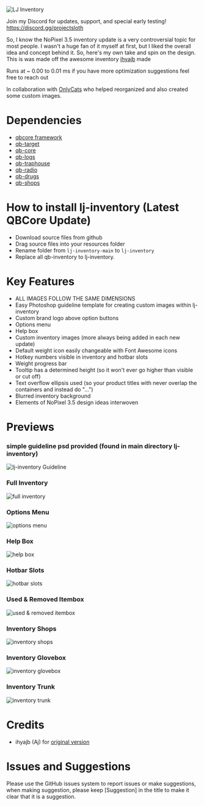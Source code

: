 ![LJ Inventory](https://user-images.githubusercontent.com/91661118/146313051-665337bf-ed92-4ed0-bbb9-6ee9613f670d.png)

Join my Discord for updates, support, and special early testing!
<br>
https://discord.gg/projectsloth

So, I know the NoPixel 3.5 inventory update is a very controversial topic for most people. I wasn't a huge fan of it myself at first, but I liked the overall idea and concept behind it. So, here's my own take and spin on the design. This is was made off the awesome inventory [ihyajb](https://github.com/ihyajb) made
<br>

Runs at ~ 0.00 to 0.01 ms if you have more optimization suggestions feel free to reach out

In collaboration with [OnlyCats](https://github.com/onlycats) who helped reorganized and also created some custom images.
# Dependencies
* [qbcore framework](https://github.com/qbcore-framework)
* [qb-target](https://github.com/BerkieBb/qb-target)
* [qb-core](https://github.com/qbcore-framework/qb-core)
* [qb-logs](https://github.com/qbcore-framework/qb-logs)
* [qb-traphouse](https://github.com/qbcore-framework/qb-traphouse)
* [qb-radio](https://github.com/qbcore-framework/qb-radio)
* [qb-drugs](https://github.com/qbcore-framework/qb-drugs)
* [qb-shops](https://github.com/qbcore-framework/qb-shops)

# How to install lj-inventory (Latest QBCore Update)
* Download source files from github
* Drag source files into your resources folder
* Rename folder from `lj-inventory-main` to `lj-inventory`
* Replace all qb-inventory to lj-inventory. 

# Key Features
* ALL IMAGES FOLLOW THE SAME DIMENSIONS
* Easy Photoshop guideline template for creating custom images within lj-inventory
* Custom brand logo above option buttons
* Options menu
* Help box 
* Custom inventory images (more always being added in each new update)
* Default weight icon easily changeable with Font Awesome icons
* Hotkey numbers visible in inventory and hotbar slots
* Weight progress bar
* Tooltip has a determined height (so it won't ever go higher than visible or cut off)
* Text overflow ellipsis used (so your product titles with never overlap the containers and instead do "...")
* Blurred inventory background
* Elements of NoPixel 3.5 design ideas interwoven
#

# Previews
### simple guideline psd provided (found in main directory lj-inventory)
![lj-inventory Guideline](https://user-images.githubusercontent.com/91661118/146315681-c67f542d-e2bc-43ca-9957-7f1971b84268.png)
### Full Inventory
![full inventory](https://user-images.githubusercontent.com/91661118/146315750-1199a37e-88e0-4d48-86d3-ae0b85df6a72.png)
### Options Menu
![options menu](https://user-images.githubusercontent.com/91661118/147011228-ee6c9c0c-0058-4418-8c5f-c484f2f621f7.png)
### Help Box
![help box](https://user-images.githubusercontent.com/91661118/147011242-bb98e650-12c4-43d9-9a93-afa8edcecd90.png)
### Hotbar Slots
![hotbar slots](https://user-images.githubusercontent.com/91661118/146315788-3af800e4-af26-4e9a-85be-bd0035689b70.png)
### Used & Removed Itembox 
![used & removed itembox](https://user-images.githubusercontent.com/91661118/146315886-f488cc39-7e2a-4186-8ab9-4f9540ff6575.png)
### Inventory Shops
![inventory shops](https://user-images.githubusercontent.com/91661118/146316063-1111699b-691d-482a-8bf0-6070f1485614.png)
### Inventory Glovebox
![inventory glovebox](https://user-images.githubusercontent.com/91661118/146316143-5d554103-e331-4ad0-a7e1-af44f76b5f36.png)
### Inventory Trunk
![inventory trunk](https://user-images.githubusercontent.com/91661118/146316079-b0260b68-78c0-4266-976d-a527264491f3.png)


# Credits
* ihyajb (Aj) for [original version](https://github.com/ihyajb/aj-inventory)

# Issues and Suggestions
Please use the GitHub issues system to report issues or make suggestions, when making suggestion, please keep [Suggestion] in the title to make it clear that it is a suggestion.
